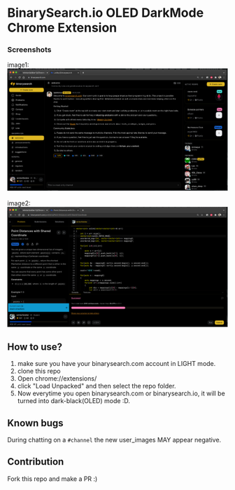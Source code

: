 # BinarySearch.io OLED DarkMode Chrome Extension

### Screenshots
<div>
image1:
<img src="./assest/img1.png">
</div>
<br>
<div>
image2:
<img src="./assest/img2.png">
</div>


## How to use?
1. make sure you have your binarysearch.com account in LIGHT mode.
2. clone this repo
3. Open chrome://extensions/
4. click "Load Unpacked" and then select the repo folder.
5. Now everytime you open binarysearch.com or binarysearch.io, it will be turned into dark-black(OLED) mode :D.


## Known bugs
During chatting on a `#channel` the new user_images MAY appear negative.

## Contribution
Fork this repo and make a PR :)
